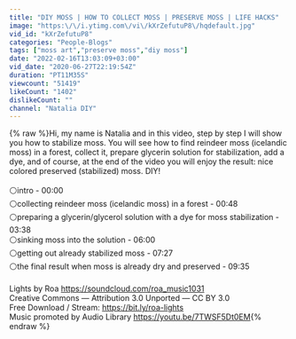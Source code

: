 ```yaml
---
title: "DIY MOSS | HOW TO COLLECT MOSS | PRESERVE MOSS | LIFE HACKS"
image: "https:\/\/i.ytimg.com\/vi\/kXrZefutuP8\/hqdefault.jpg"
vid_id: "kXrZefutuP8"
categories: "People-Blogs"
tags: ["moss art","preserve moss","diy moss"]
date: "2022-02-16T13:03:09+03:00"
vid_date: "2020-06-27T22:19:54Z"
duration: "PT11M35S"
viewcount: "51419"
likeCount: "1402"
dislikeCount: ""
channel: "Natalia DIY"
---
```

{% raw %}Hi, my name is Natalia and in this video, step by step I will show you how to stabilize moss. You will see how to find reindeer moss (icelandic moss) in a forest, collect it, prepare glycerin solution for stabilization, add a dye, and of course, at the end of the video you will enjoy the result: nice colored preserved (stabilized) moss. DIY!<br /><br />⚪intro - 00:00<br />⚪collecting reindeer moss (icelandic moss) in a forest - 00:48<br />⚪preparing a glycerin/glycerol solution with a dye for moss stabilization - 03:38 <br />⚪sinking moss into the solution - 06:00<br />⚪getting out already stabilized moss - 07:27<br />⚪the final result when moss is already dry and preserved - 09:35<br /><br />Lights by Roa <a rel="nofollow" target="blank" href="https://soundcloud.com/roa_music1031">https://soundcloud.com/roa_music1031</a> <br />Creative Commons — Attribution 3.0 Unported — CC BY 3.0<br />Free Download / Stream: <a rel="nofollow" target="blank" href="https://bit.ly/roa-lights">https://bit.ly/roa-lights</a><br />Music promoted by Audio Library <a rel="nofollow" target="blank" href="https://youtu.be/7TWSF5Dt0EM">https://youtu.be/7TWSF5Dt0EM</a>{% endraw %}
